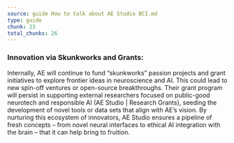 ```yaml
---
source: guide How to talk about AE Studio BCI.md
type: guide
chunk: 23
total_chunks: 26
---
```


### Innovation via Skunkworks and Grants:
Internally, AE will continue to fund “skunkworks” passion projects and grant initiatives to explore frontier ideas in neuroscience and AI. This could lead to new spin-off ventures or open-source breakthroughs. Their grant program will persist in supporting external researchers focused on public-good neurotech and responsible AI (AE Studio | Research Grants), seeding the development of novel tools or data sets that align with AE’s vision. By nurturing this ecosystem of innovators, AE Studio ensures a pipeline of fresh concepts – from novel neural interfaces to ethical AI integration with the brain – that it can help bring to fruition.